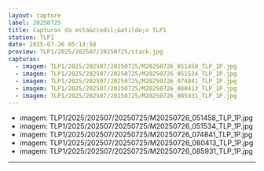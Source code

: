 ```yaml
---
layout: capture
label: 20250725
title: Capturas da esta&ccedil;&atilde;o TLP1
station: TLP1
date: 2025-07-26 05:14:58
preview: TLP1/2025/202507/20250725/stack.jpg
capturas:
  - imagem: TLP1/2025/202507/20250725/M20250726_051458_TLP_1P.jpg
  - imagem: TLP1/2025/202507/20250725/M20250726_051534_TLP_1P.jpg
  - imagem: TLP1/2025/202507/20250725/M20250726_074841_TLP_1P.jpg
  - imagem: TLP1/2025/202507/20250725/M20250726_080413_TLP_1P.jpg
  - imagem: TLP1/2025/202507/20250725/M20250726_085931_TLP_1P.jpg
---
```

  - imagem: TLP1/2025/202507/20250725/M20250726_051458_TLP_1P.jpg
  - imagem: TLP1/2025/202507/20250725/M20250726_051534_TLP_1P.jpg
  - imagem: TLP1/2025/202507/20250725/M20250726_074841_TLP_1P.jpg
  - imagem: TLP1/2025/202507/20250725/M20250726_080413_TLP_1P.jpg
  - imagem: TLP1/2025/202507/20250725/M20250726_085931_TLP_1P.jpg
---
